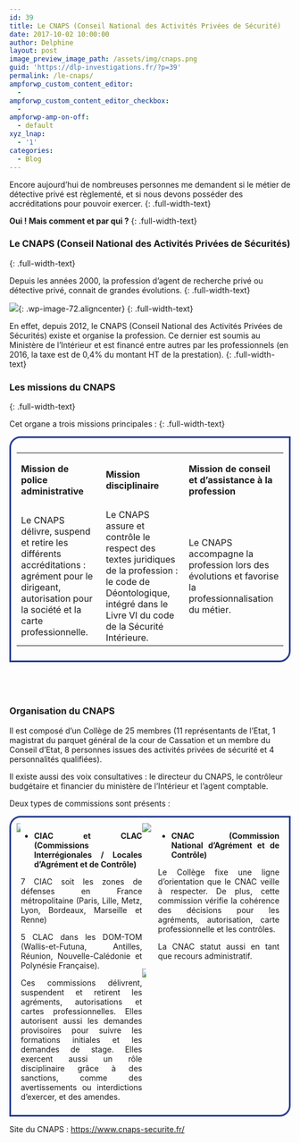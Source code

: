 ```yaml
---
id: 39
title: Le CNAPS (Conseil National des Activités Privées de Sécurité)
date: 2017-10-02 10:00:00
author: Delphine
layout: post
image_preview_image_path: /assets/img/cnaps.png
guid: 'https://dlp-investigations.fr/?p=39'
permalink: /le-cnaps/
ampforwp_custom_content_editor:
  -
ampforwp_custom_content_editor_checkbox:
  -
ampforwp-amp-on-off:
  - default
xyz_lnap:
  - '1'
categories:
  - Blog
---
```


Encore aujourd’hui de nombreuses personnes me demandent si le m&eacute;tier de d&eacute;tective priv&eacute; est r&egrave;glement&eacute;, et si nous devons poss&eacute;der des accr&eacute;ditations pour pouvoir exercer.
{: .full-width-text}

**Oui ! Mais comment et par qui ?**
{: .full-width-text}

### **Le CNAPS (Conseil National des Activit&eacute;s Priv&eacute;es de S&eacute;curit&eacute;s)**
{: .full-width-text}

Depuis les ann&eacute;es 2000, la profession d’agent de recherche priv&eacute; ou d&eacute;tective priv&eacute;, connait de grandes &eacute;volutions.<!--base32-c9gq6t9k68pp6eb7e4v78ebb6rw70w1pcnh3et9mervkgtb2c8v74xtq61vk2wk5ehq70tvm75ppavbpddkq8eb8cdm6guvaehv6gdkmemtpmxbme0vk0w3g6ht64uv3dnu6pd1dc9gq6t9k68-base32-->
{: .full-width-text}

![](https://i2.wp.com/dlp-investigations.fr/wp-content/uploads/2017/10/cnaps.png?resize=166%2C169&amp;ssl=1){: .wp-image-72.aligncenter}
{: .full-width-text}

En effet, depuis 2012, le CNAPS (Conseil National des Activit&eacute;s Priv&eacute;es de S&eacute;curit&eacute;s) existe et organise la profession. Ce dernier est soumis au Minist&egrave;re de l’Int&eacute;rieur et est financ&eacute; entre autres par les professionnels (en 2016, la taxe est de 0,4% du montant HT de la prestation).
{: .full-width-text}

### Les missions du CNAPS
{: .full-width-text}

Cet organe a trois missions principales :
{: .full-width-text}

<div class="csRow"><div style="padding: 10px; border: 3px solid #263C90; border-radius: 20px 0 20px 0;"><table><tbody><tr><td><p><strong>Mission de police administrative</strong></p></td><td><strong>Mission disciplinaire</strong></td><td><strong>Mission de conseil et d&rsquo;assistance &agrave; la profession</strong></td></tr><tr><td>Le CNAPS d&eacute;livre, suspend et retire les diff&eacute;rents accr&eacute;ditations : agr&eacute;ment pour le dirigeant, autorisation pour la soci&eacute;t&eacute; et la carte professionnelle.</td><td>Le CNAPS assure et contr&ocirc;le le respect des textes juridiques de la profession : le code de D&eacute;ontologique, int&eacute;gr&eacute; dans le Livre VI du code de la S&eacute;curit&eacute; Int&eacute;rieure.</td><td>Le CNAPS accompagne la profession lors des &eacute;volutions et favorise la professionnalisation du m&eacute;tier.</td></tr></tbody></table><h2 style="clear: both; float: none; display: block; visibility: hidden; width: 0px; font-size: 0px; line-height: 0;" class="full-width-text">&nbsp;</h2></div><h2 class="full-width-text">&nbsp;</h2><h3 class="full-width-text">Organisation du CNAPS</h3><p class="full-width-text">Il est compos&eacute; d&rsquo;un Coll&egrave;ge de 25 membres (11 repr&eacute;sentants de l&rsquo;Etat, 1 magistrat du parquet g&eacute;n&eacute;ral de la cour de Cassation et un membre du Conseil d&rsquo;Etat, 8 personnes issues des activit&eacute;s priv&eacute;es de s&eacute;curit&eacute; et 4 personnalit&eacute;s qualifi&eacute;es).</p><p class="full-width-text">Il existe aussi des voix consultatives : le directeur du CNAPS, le contr&ocirc;leur budg&eacute;taire et financier du minist&egrave;re de l&rsquo;Int&eacute;rieur et l&rsquo;agent comptable.</p><p class="full-width-text">Deux types de commissions sont pr&eacute;sents :</p><div class="csRow"><div style="padding: 10px; border: 3px solid #263C90; border-radius: 20px 0 20px 0;"><div class="csColumnGap full-width-text" style="margin: 0px; padding: 0px; float: left; width: 1.56%;"><img style="border: none;" data-recalc-dims="1" src="https://i2.wp.com/dlp-investigations.fr/wp-content/plugins/advanced-wp-columns/assets/js/plugins/views/img/1x1-pixel.png?w=634&amp;ssl=1" /></div><div class="csColumn" style="margin: 0px; padding: 0px; float: left; width: 45.5%; text-align: justify;" data-csstartpoint="15" data-csendpoint="451.5" data-cswidth="45.5%" data-csid="72a74214-c871-5b75-be1e-61fe4dbf6923"><ul><li><strong>CIAC et CLAC (Commissions Interr&eacute;gionales / Locales d&rsquo;Agr&eacute;ment et de Contr&ocirc;le)</strong></li></ul><p>7 CIAC soit les zones de d&eacute;fenses en France m&eacute;tropolitaine (Paris, Lille, Metz, Lyon, Bordeaux, Marseille et Renne)</p><p>5 CLAC dans les DOM-TOM (Wallis-et-Futuna, Antilles, R&eacute;union, Nouvelle-Cal&eacute;donie et Polyn&eacute;sie Fran&ccedil;aise).</p><p>Ces commissions d&eacute;livrent, suspendent et retirent les agr&eacute;ments, autorisations et cartes professionnelles. Elles autorisent aussi les demandes provisoires pour suivre les formations initiales et les demandes de stage. Elles exercent aussi un r&ocirc;le disciplinaire gr&acirc;ce &agrave; des sanctions, comme des avertissements ou interdictions d&rsquo;exercer, et des amendes.</p></div><div class="csColumnGap full-width-text" style="margin: 0px; padding: 0px; float: left; width: 5.94%;"><img style="border: none;" data-recalc-dims="1" src="https://i2.wp.com/dlp-investigations.fr/wp-content/plugins/advanced-wp-columns/assets/js/plugins/views/img/1x1-pixel.png?w=634&amp;ssl=1" /></div><div class="csColumn" style="margin: 0px; padding: 0px; float: left; width: 45.5%; text-align: justify;" data-csstartpoint="508.5" data-csendpoint="945" data-cswidth="45.5%" data-csid="85ab6f4e-42aa-78fe-b9eb-b0b422822c0e"><ul><li><strong>CNAC (Commission National d&rsquo;Agr&eacute;ment et de Contr&ocirc;le)</strong></li></ul><p>Le Coll&egrave;ge fixe une ligne d&rsquo;orientation que le CNAC veille &agrave; respecter. De plus, cette commission v&eacute;rifie la coh&eacute;rence des d&eacute;cisions pour les agr&eacute;ments, autorisation, carte professionnelle et les contr&ocirc;les.</p><p>La CNAC statut aussi en tant que recours administratif.</p></div><div class="csColumnGap full-width-text" style="margin: 0px; padding: 0px; float: left; width: 1.56%;"><img style="border: none;" data-recalc-dims="1" src="https://i2.wp.com/dlp-investigations.fr/wp-content/plugins/advanced-wp-columns/assets/js/plugins/views/img/1x1-pixel.png?w=634&amp;ssl=1" /></div><div style="clear: both; float: none; display: block; visibility: hidden; width: 0px; font-size: 0px; line-height: 0;" class="full-width-text">&nbsp;</div></div><p class="full-width-text">Site du CNAPS :&nbsp;<a href="https://www.cnaps-securite.fr/">https://www.cnaps-securite.fr/</a></p><p class="full-width-text">&nbsp;</p></div></div>